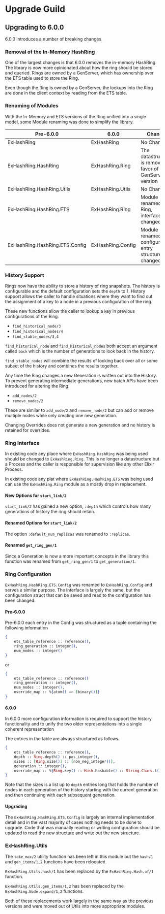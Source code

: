 # Upgrade Guild

## Upgrading to 6.0.0

6.0.0 introduces a number of breaking changes.

### Removal of the In-Memory HashRing

One of the largest changes is that 6.0.0 removes the in-memory HashRing.  The library is now more opinionated about how the ring should be stored and queried.  Rings are owned by a GenServer, which has ownership over the ETS table used to store the Ring.

Even though the Ring is owned by a GenServer, the lookups into the Ring are done in the client context by reading from the ETS table.

### Renaming of Modules

With the In-Memory and ETS versions of the Ring unified into a single model, some Module renaming was done to simplify the library.

| Pre-6.0.0                      | 6.0.0             | Change                                                         |
|--------------------------------|-------------------|----------------------------------------------------------------|
| ExHashRing                     | ExHashRing        | No Change                                                      |
| ExHashRing.HashRing            | ExHashRing.Ring   | The datastructure is removed in favor of the GenServer version |
| ExHashRing.HashRing.Utils      | ExHashRing.Utils  | No Change                                                      |
| ExHashRing.HashRing.ETS        | ExHashRing.Ring   | Module renamed to Ring, interface has changed                  |
| ExHashRing.HashRing.ETS.Config | ExHashRing.Config | Module renamed, configuration entry structure changed          |

### History Support

Rings now have the ability to store a history of ring snapshots.  The history is configurable and the default configuration sets the `depth` to 1.  History support allows the caller to handle situations where they want to find out the assignment of a key to a node in a previous configuration of the ring.

These new functions allow the caller to lookup a key in previous configurations of the Ring.

- `find_historical_node/3`
- `find_historical_nodes/4`
- `find_stable_nodes/3,4`

`find_historical_node` and `find_historical_nodes` both accept an argument called `back` which is the number of generations to look back in the history.

`find_stable_nodes` will combine the results of looking back over all or some subset of the history and combines the results together.

Any time the Ring changes a new Generation is written out into the History.  To prevent generating intermediate generations, new batch APIs have been introduced for altering the Ring.

- `add_nodes/2`
- `remove_nodes/2`

These are similar to `add_node/2` and `remove_node/2` but can add or remove multiple nodes while only creating one new generation.

Changing Overrides does not generate a new generation and no history is retained for overrides.

### Ring Interface

In existing code any place where `ExHashRing.HashRing` was being used should be changed to `ExHashRing.Ring`.  This is no longer a datastructure but a Process and the caller is responsible for supervision like any other Elixir Process.

In existing code any plat where `ExHashRing.HashRing.ETS` was being used can use the `ExHashRing.Ring` module as a mostly drop in replacement.

#### New Options for `start_link/2`

`start_link/2` has gained a new option, `:depth` which controls how many generations of history the ring should retain.

#### Renamed Options for `start_link/2`

The option `:default_num_replicas` was renamed to `:replicas`.

#### Renamed `get_ring_gen/1`

Since a Generation is now a more important concepts in the library this function was renamed from `get_ring_gen/1` to `get_generation/1`.

### Ring Configuration

`ExHashRing.HashRing.ETS.Config` was renamed to `ExHashRing.Config` and serves a similar purpose.  The interface is largely the same, but the configuration struct that can be saved and read to the configuration has been changed.

#### Pre-6.0.0

Pre-6.0.0 each entry in the Config was structured as a tuple containing the following information

```elixir
{
    ets_table_reference :: reference(),
    ring_generation :: integer(),
    num_nodes :: integer()
}
```

or

```elixir
{
    ets_table_reference :: reference()
    ring_generation :: integer(),
    num_nodes :: integer(),
    override_map :: %{atom() => [binary()]}
}
```

#### 6.0.0

In 6.0.0 more configuration information is required to support the history functionality and to unify the two older representations into a single coherent representation

The entries in the table are always structured as follows.

```elixir
{
    ets_table_reference :: reference(),
    depth :: Ring.depth() :: pos_integer(),
    sizes :: [Ring.size()] :: [non_neg_integer()],
    generation :: integer(),
    override_map :: %{Ring.key() :: Hash.hashable() :: String.Chars.t() => [Node.name() :: binary()]}
}
```

Note that the sizes is a list up to `depth` entries long that holds the number of nodes in each generation of the history starting with the current generation and then continuing with each subsequent generation.

#### Upgrading

The `ExHashRing.HashRing.ETS.Config` is largely an internal implementation detail and in the vast majority of cases nothing needs to be done to upgrade.  Code that was manually reading or writing configuration should be updated to read the new structure and write out the new structure.

### ExHashRing.Utils

The `take_max/2` utility function has been left in this module but the `hash/1` and `gen_items/1,2` functions have been relocated.

`ExHashRing.Utils.hash/1` has been replaced by the `ExHashRing.Hash.of/1` function.

`ExHashRing.Utils.gen_items/1,2` has been replaced by the `ExHashRing.Node.expand/1,2` functions.

Both of these replacements work largely in the same way as the previous versions and were moved out of Utils into more appropriate modules.